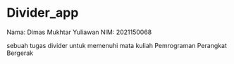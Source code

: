 # Divider_app

Nama: Dimas Mukhtar Yuliawan
NIM: 2021150068

sebuah tugas divider untuk memenuhi mata kuliah Pemrograman Perangkat Bergerak

